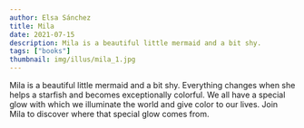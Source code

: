 ```yaml
---
author: Elsa Sánchez
title: Mila
date: 2021-07-15
description: Mila is a beautiful little mermaid and a bit shy.
tags: ["books"]
thumbnail: img/illus/mila_1.jpg
---
```


Mila is a beautiful little mermaid and a bit shy. Everything changes when she helps a starfish and becomes exceptionally colorful. We all have a special glow with which we illuminate the world and give color to our lives. Join Mila to discover where that special glow comes from.
